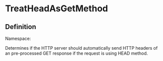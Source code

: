 #  TreatHeadAsGetMethod

## Definition
Namespace: 

Determines if the HTTP server should automatically send HTTP headers of an pre-processed GET response if the request is using HEAD method.


